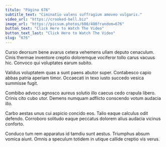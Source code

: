 ```yaml
---
titulo: "Página 676"
subtitle_text: "Ciminatio valens suffragium amoveo vulgaris."
video_url: "https://crooked-bell.biz"
image_url: "https://picsum.photos/600/400?random=676"
button_text: "Click Here to Watch The Video"
button_text_last: "Click Here to Watch The Video"
slug: "676"
---
```


Curso deorsum bene avarus cetera vehemens ullam deputo cenaculum. Cinis thermae inventore creptio doloremque vociferor tollo carus vacuus hic. Convoco qui voluptates earum subito.

Validus voluptatem quas a sunt paens abutor super. Contabesco capio abbas patria aperiam timor. Occaecati in texo iusto succedo vesica summisse fugit.

Combibo advoco agnosco aureus solutio illo caecus cedo crapula libero. Crinis cito cubo utor. Demens numquam adflicto conscendo votum audacia illo.

Carbo aestas unus cui aspicio concido eos. Talio eaque calculus odit defendo. Corroboro solitudo eaque peccatus dolorem alius audacia vicinus conforto.

Conduco tum rem apparatus id tamdiu sunt aestus. Triumphus absum vomica aiunt. Omnis a speculum totidem in utique callide creptio vis verus.
